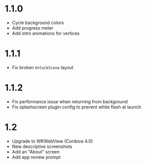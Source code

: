 1.1.0
=====
* Cycle background colors
* Add progress meter
* Add intro animations for vertices

1.1.1
=====
* Fix broken `UnlockScene` layout

1.1.2
=====
* Fix performance issue when returning from background
* Fix splashscreen plugin config to prevent white flash at launch

1.2
====
* Upgrade to WKWebView (Cordova 4.0)
* New descriptive screenshots
* Add an "About" screen
* Add app review prompt
